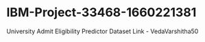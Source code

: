 # IBM-Project-33468-1660221381
University Admit Eligibility Predictor
Dataset Link - VedaVarshitha50
